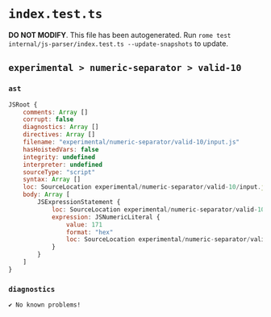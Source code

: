 # `index.test.ts`

**DO NOT MODIFY**. This file has been autogenerated. Run `rome test internal/js-parser/index.test.ts --update-snapshots` to update.

## `experimental > numeric-separator > valid-10`

### `ast`

```javascript
JSRoot {
	comments: Array []
	corrupt: false
	diagnostics: Array []
	directives: Array []
	filename: "experimental/numeric-separator/valid-10/input.js"
	hasHoistedVars: false
	integrity: undefined
	interpreter: undefined
	sourceType: "script"
	syntax: Array []
	loc: SourceLocation experimental/numeric-separator/valid-10/input.js 1:0-1:5
	body: Array [
		JSExpressionStatement {
			loc: SourceLocation experimental/numeric-separator/valid-10/input.js 1:0-1:5
			expression: JSNumericLiteral {
				value: 171
				format: "hex"
				loc: SourceLocation experimental/numeric-separator/valid-10/input.js 1:0-1:5
			}
		}
	]
}
```

### `diagnostics`

```
✔ No known problems!

```
